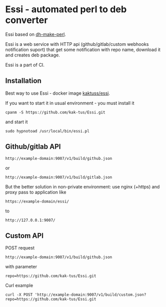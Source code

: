 # Essi - automated perl to deb converter

Essi based on [dh-make-perl](https://metacpan.org/pod/DhMakePerl).

Essi is a web service with HTTP api (github/gitlab/custom webhooks notification suport) that get some notification with repo name, download it and creates deb package.

Essi is a part of CI.

## Installation

Best way to use Essi - docker image [kaktuss/essi](https://hub.docker.com/r/kaktuss/essi/).

If you want to start it in usual environment - you must install it

```
cpanm -S https://github.com/kak-tus/Essi.git
```

and start it

```
sudo hypnotoad /usr/local/bin/essi.pl
```

## Github/gitlab API

```
http://example-domain:9007/v1/build/github.json
```

or

```
http://example-domain:9007/v1/build/gitlab.json
```

But the better solution in non-private environment: use nginx (+https) and proxy pass to application like

```
https://example-domain/essi/
```

to

```
http://127.0.0.1:9007/
```

## Custom API

POST request

```
http://example-domain:9007/v1/build/github.json
```

with parameter

```
repo=https://github.com/kak-tus/Essi.git
```

Curl example

```
curl -X POST 'http://example-domain:9007/v1/build/custom.json?repo=https://github.com/kak-tus/Essi.git
```
